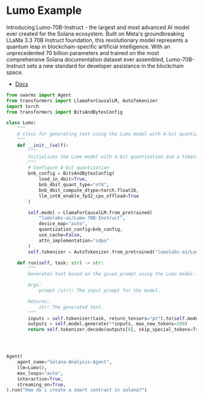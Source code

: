 # Lumo Example
Introducing Lumo-70B-Instruct - the largest and most advanced AI model ever created for the Solana ecosystem. Built on Meta's groundbreaking LLaMa 3.3 70B Instruct foundation, this revolutionary model represents a quantum leap in blockchain-specific artificial intelligence. With an unprecedented 70 billion parameters and trained on the most comprehensive Solana documentation dataset ever assembled, Lumo-70B-Instruct sets a new standard for developer assistance in the blockchain space.


- [Docs](https://huggingface.co/lumolabs-ai/Lumo-70B-Instruct)

```python
from swarms import Agent
from transformers import LlamaForCausalLM, AutoTokenizer
import torch
from transformers import BitsAndBytesConfig

class Lumo:
    """
    A class for generating text using the Lumo model with 4-bit quantization.
    """
    def __init__(self):
        """
        Initializes the Lumo model with 4-bit quantization and a tokenizer.
        """
        # Configure 4-bit quantization
        bnb_config = BitsAndBytesConfig(
            load_in_4bit=True,
            bnb_4bit_quant_type="nf4",
            bnb_4bit_compute_dtype=torch.float16,
            llm_int8_enable_fp32_cpu_offload=True
        )

        self.model = LlamaForCausalLM.from_pretrained(
            "lumolabs-ai/Lumo-70B-Instruct",
            device_map="auto",
            quantization_config=bnb_config,
            use_cache=False,
            attn_implementation="sdpa"
        )
        self.tokenizer = AutoTokenizer.from_pretrained("lumolabs-ai/Lumo-70B-Instruct")

    def run(self, task: str) -> str:
        """
        Generates text based on the given prompt using the Lumo model.

        Args:
            prompt (str): The input prompt for the model.

        Returns:
            str: The generated text.
        """
        inputs = self.tokenizer(task, return_tensors="pt").to(self.model.device)
        outputs = self.model.generate(**inputs, max_new_tokens=100)
        return self.tokenizer.decode(outputs[0], skip_special_tokens=True)




Agent(
    agent_name="Solana-Analysis-Agent",
    llm=Lumo(),
    max_loops="auto",
    interactive=True,
    streaming_on=True,
).run("How do i create a smart contract in solana?")

```